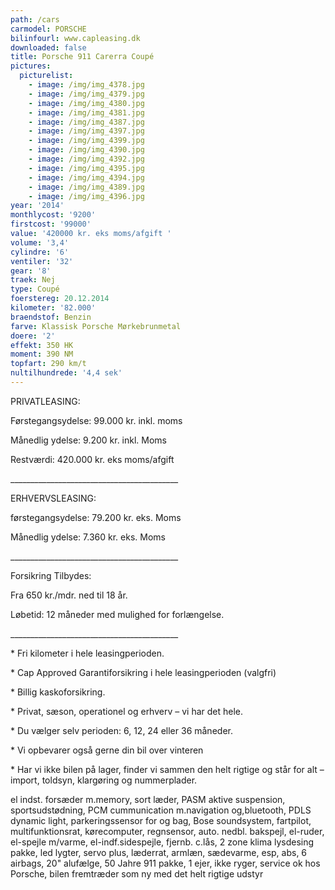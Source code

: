 ```yaml
---
path: /cars
carmodel: PORSCHE
bilinfourl: www.capleasing.dk
downloaded: false
title: Porsche 911 Carerra Coupé
pictures:
  picturelist:
    - image: /img/img_4378.jpg
    - image: /img/img_4379.jpg
    - image: /img/img_4380.jpg
    - image: /img/img_4381.jpg
    - image: /img/img_4387.jpg
    - image: /img/img_4397.jpg
    - image: /img/img_4399.jpg
    - image: /img/img_4390.jpg
    - image: /img/img_4392.jpg
    - image: /img/img_4395.jpg
    - image: /img/img_4394.jpg
    - image: /img/img_4389.jpg
    - image: /img/img_4396.jpg
year: '2014'
monthlycost: '9200'
firstcost: '99000'
value: '420000 kr. eks moms/afgift '
volume: '3,4'
cylindre: '6'
ventiler: '32'
gear: '8'
traek: Nej
type: Coupé
foerstereg: 20.12.2014
kilometer: '82.000'
braendstof: Benzin
farve: Klassisk Porsche Mørkebrunmetal
doere: '2'
effekt: 350 HK
moment: 390 NM
topfart: 290 km/t
nultilhundrede: '4,4 sek'
---
```

PRIVATLEASING:

Førstegangsydelse: 99.000 kr. inkl. moms

Månedlig ydelse: 9.200 kr. inkl. Moms

Restværdi: 420.000 kr. eks moms/afgift

\_\_\_\_\_\_\_\_\_\_\_\_\_\_\_\_\_\_\_\_\_\_\_\_\_\_\_\_\_\_\_\_\_\_\_\_\_\_\_\_\_\_

ERHVERVSLEASING:

førstegangsydelse: 79.200 kr. eks. Moms 

Månedlig ydelse: 7.360 kr. eks. Moms

\_\_\_\_\_\_\_\_\_\_\_\_\_\_\_\_\_\_\_\_\_\_\_\_\_\_\_\_\_\_\_\_\_\_\_\_\_\_\_\_\_\_

Forsikring Tilbydes:

Fra 650 kr./mdr. ned til 18 år. 

Løbetid: 12 måneder med mulighed for forlængelse.

\_\_\_\_\_\_\_\_\_\_\_\_\_\_\_\_\_\_\_\_\_\_\_\_\_\_\_\_\_\_\_\_\_\_\_\_\_\_\_\_\_\_

\* Fri kilometer i hele leasingperioden.

\* Cap Approved Garantiforsikring i hele leasingperioden (valgfri)

\* Billig kaskoforsikring.

\* Privat, sæson, operationel og erhverv – vi har det hele.

\* Du vælger selv perioden: 6, 12, 24 eller 36 måneder.

\* Vi opbevarer også gerne din bil over vinteren

\* Har vi ikke bilen på lager, finder vi sammen den helt rigtige og står for alt – import, toldsyn, klargøring og nummerplader.

el indst. forsæder m.memory, sort læder, PASM aktive suspension, sportsudstødning, PCM cummunication m.navigation og,bluetooth, PDLS dynamic light, parkeringssensor for og bag, Bose soundsystem, fartpilot, multifunktionsrat, kørecomputer, regnsensor, auto. nedbl. bakspejl, el-ruder, el-spejle m/varme, el-indf.sidespejle, fjernb. c.lås, 2 zone klima lysdesing pakke, led lygter, servo plus, læderrat, armlæn, sædevarme, esp, abs, 6 airbags, 20" alufælge, 50 Jahre 911 pakke, 1 ejer, ikke ryger, service ok hos Porsche, bilen fremtræder som ny med det helt rigtige udstyr
